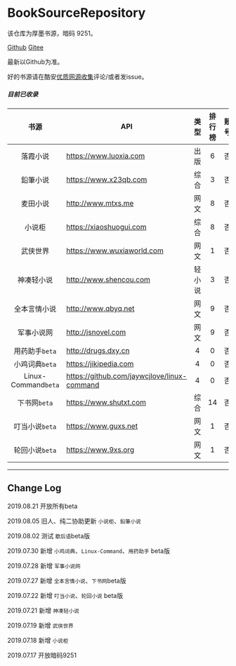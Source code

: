 # BookSourceRepository
该仓库为厚墨书源，暗码 9251。

[Github](https://github.com/anguoi/BookSourceRepository)
[Gitee](https://gitee.com/halloboy/BookSourceRepository)

最新以Github为准。

好的书源请在酷安[优质网源收集](https://www.coolapk.com/feed/12776428?shareKey=ODg0ZTE2ZWRiZWVkNWQyZTllZmQ~&shareUid=1077238&shareFrom=com.coolapk.market_9.3
)评论/或者发issue。

##### 目前已收录

| 书源 | API | 类型 | 排行榜 | 账号 | 版本 |
| :----: | ------------- | :--: | :----: | :----: | :---: |
| 落霞小说 | https://www.luoxia.com | 出版 | 6 | 否 | 1.1.0 |
| 鉛筆小说 | https://www.x23qb.com | 综合 | 3 | 否 | 1.0.5 |
| 麦田小说 | http://www.mtxs.me | 网文 | 8 | 否 | 1.0.3 |
| 小说柜 | https://xiaoshuogui.com | 综合 | 8 | 否 | 1.0.3 |
| 武侠世界 | https://www.wuxiaworld.com | 网文 | 1 | 否 | 1.0.1 |
| 神凑轻小说 | http://www.shencou.com | 轻小说 | 3 | 否 | 1.0.0 |
| 全本言情小说 | http://www.qbyq.net | 网文 | 9 | 否 | 1.0.0 |
| 军事小说网 | http://jsnovel.com | 网文 | 9 | 否 | 1.0.1 |
| 用药助手`beta` | http://drugs.dxy.cn | 4 | 0 | 否 | 1.0.0 |
| 小鸡词典`beta` | https://jikipedia.com | 4 | 0 | 否 | 1.0.0 |
| Linux-Command`beta` | https://github.com/jaywcjlove/linux-command | 4 | 0 | 否 | 1.0.0 |
| 下书网`beta` | https://www.shutxt.com | 综合 | 14 | 否 | 1.0.0 |
| 叮当小说`beta` | https://www.guxs.net | 网文 | 1 | 否 | 1.0.0 |
| 轮回小说`beta` | https://www.9xs.org | 网文 | 1 | 否 | 1.0.0 |
---

## Change Log

2019.08.21 开放所有beta

2019.08.05 旧人、纯二协助更新 `小说柜`、`鉛筆小说`

2019.08.02 测试 `歇后语`beta版

2019.07.30 新增 `小鸡词典`、`Linux-Command`、`用药助手` beta版

2019.07.28 新增 `军事小说网`

2019.07.27 新增 `全本言情小说`、`下书网`beta版

2019.07.22 新增 `叮当小说`、`轮回小说` beta版

2019.07.21 新增 `神凑轻小说`

2019.07.19 新增 `武侠世界`

2019.07.18 新增 `小说柜` 

2019.07.17 开放暗码9251

